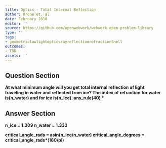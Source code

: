 ```yaml
---
title: Optics - Total Internal Reflection
author: Urone et. al
date: February 2018
editor: ''
source: https://github.com/openwebwork/webwork-open-problem-library
type: ''
tags:
- geometriclawlightopticsrayreflectionrefractionSnell
outcomes:
- TBD
assets: ''
---
```


## Question Section 

<b>
At what minimum angle will you get total internal reflection of light traveling in water and reflected from ice? The index of refraction for water is(n_water) and for ice is(n_ice).
ans_rule(40) &#176;


## Answer Section

n_ice = 1.309
n_water = 1.333

critical_angle_rads = asin(n_ice/n_water)
critical_angle_degrees = critical_angle_rads*(180/pi)